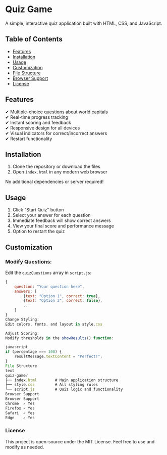 # Quiz Game

A simple, interactive quiz application built with HTML, CSS, and JavaScript.

## Table of Contents

- [Features](#features)
- [Installation](#installation)
- [Usage](#usage)
- [Customization](#customization)
- [File Structure](#file-structure)
- [Browser Support](#browser-support)
- [License](#license)

## Features

✔ Multiple-choice questions about world capitals  
✔ Real-time progress tracking  
✔ Instant scoring and feedback  
✔ Responsive design for all devices  
✔ Visual indicators for correct/incorrect answers  
✔ Restart functionality

## Installation

1. Clone the repository or download the files
2. Open `index.html` in any modern web browser

No additional dependencies or server required!

## Usage

1. Click "Start Quiz" button
2. Select your answer for each question
3. Immediate feedback will show correct answers
4. View your final score and performance message
5. Option to restart the quiz

## Customization

### Modify Questions:

Edit the `quizQuestions` array in `script.js`:

```javascript
{
    question: "Your question here",
    answers: [
        {text: "Option 1", correct: true},
        {text: "Option 2", correct: false},
        ...
    ]
}
Change Styling:
Edit colors, fonts, and layout in style.css

Adjust Scoring:
Modify thresholds in the showResults() function:

javascript
if (percentage === 100) {
    resultMessage.textContent = "Perfect!";
}
File Structure
text
quiz-game/
├── index.html        # Main application structure
├── style.css         # All styling rules
└── script.js         # Quiz logic and functionality
Browser Support
Browser	Support
Chrome	✓ Yes
Firefox	✓ Yes
Safari	✓ Yes
Edge	✓ Yes
```

### License

This project is open-source under the MIT License. Feel free to use and modify as needed.
